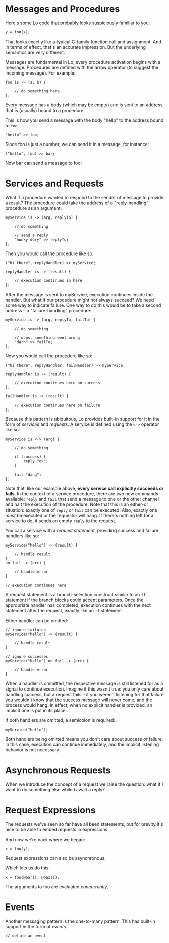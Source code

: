 # Messages and Procedures

Here's some Lo code that probably looks suspiciously familiar to you:

```
y = foo(x);
```

That looks exactly like a typical C-family function call and assignment. And in terms of effect, that's an accurate impression. But the underlying semantics are very different.

Messages are fundamental in Lo; every procedure activation begins with a message. Procedures are defined with the arrow operator (to suggest the incoming message). For example:

```
foo is -> (a, b) {

	// do something here
};
```

Every message has a body (which may be empty) and is sent to an address that is (usually) bound to a procedure.

This is how you send a message with the body "hello" to the address bound to `foo`.

```
"hello" >> foo;
```
Since foo is just a number, we can send it in a message, for instance:

```
("hello", foo) >> bar;
```

Now bar can send a message to foo!

# Services and Requests

What if a procedure wanted to respond to the sender of message to provide a result? The procedure could take the address of a "reply-handling" procedure as an argument.

```
myService is -> (arg, replyTo) {

	// do something
	
	// send a reply
	"hunky dory" >> replyTo;
};
```

Then you would call the procedure like so:

```
("hi there", replyHandler) >> myService;

replyHandler is -> (result) {

	// execution continues in here
};
```

After the message is sent to myService, execution continues inside the handler. But what if our procedure might not always succeed? We need some way to indicate failure. One way to do this would be to take a second address – a "failure-handling" procedure:

```
myService is -> (arg, replyTo, failTo) {

	// do something
	
	// oops, something went wrong
	"darn" >> failTo;
};
```

Now you would call the procedure like so:

```
("hi there", replyHandler, failHandler) >> myService;

replyHandler is -> (result) {

	// execution continues here on success
};

failHandler is -> (result) {

	// execution continues here on failure
};
```

Because this pattern is ubiquitous, Lo provides built-in support for it in the form of *services* and *requests*. A service is defined using the `<->` operator like so:

```
myService is <-> (arg) {

	// do something
	
	if (success) {
		reply "ok";
	}
	
	fail "dang";
};
```

Note that, like our example above, **every service call explicitly succeeds or fails**. In the context of a service procedure, there are two new commands available: `reply` and `fail` that send a message to one or the other channel and halt the execution of the procedure. Note that this is an either-or situation: exactly one of `reply` or `fail` can be executed. Also, exactly one *must* be executed or the requestor will hang. If there's nothing left for a service to do, it sends an empty `reply` to the request.

You call a service with a *request statement*, providing success and failure handlers like so:

```
myService("hello") -> (result) {

	// handle result
}
on fail -> (err) {

	// handle error
}

// execution continues here
```

A request statement is a branch-selection construct similar to an `if` statement if the branch blocks could accept parameters. Once the appropriate handler has completed, execution continues with the next statement after the request, exactly like an `if` statement.

Either handler can be omitted:

```
// ignore failures
myService("hello") -> (result) {

	// handle result
}

// ignore successes
myService("hello") on fail -> (err) {

	// handle error
}
```
When a handler is ommitted, the respective message is still listened for as a signal to continue execution. Imagine if this wasn't true: you only care about handling success, but a request fails – if you weren't listening for that failure you wouldn't know that the success message will never come, and the process would hang. In effect, when no explicit handler is provided, an implicit one is put in its place.

If both handlers are omitted, a semicolon is required:

```
myService("hello");
```

Both handlers being omitted means you don't care about success *or* failure; in this case, execution can continue immediately, and the implicit listening behavior is not necessary.

# Asynchronous Requests

When we introduce the concept of a request we raise the question: what if I want to do something else while I await a reply?

# Request Expressions

The requests we've seen so far have all been statements, but for brevity it's nice to be able to embed requests in expressions.

And now we're back where we began:

```
x = foo(y);
```

Request expressions can also be asynchronous.

Which lets us do this:

```
x = foo(@bar(), @baz());
```

The arguments to foo are evaluated *concurrently*.

# Events

Another messaging pattern is the one-to-many pattern. This has built-in support in the form of *events*.

```
// define an event
```